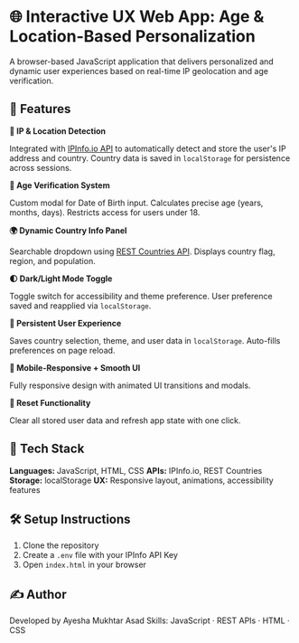 # 🌐 Interactive UX Web App: Age & Location-Based Personalization

A browser-based JavaScript application that delivers personalized and dynamic user experiences based on real-time IP geolocation and age verification.

## 🚀 Features

**📍 IP & Location Detection**

   Integrated with [IPInfo.io API](https://ipinfo.io/) to automatically detect and store the user's IP address and country.
   Country data is saved in `localStorage` for persistence across sessions.

**🎂 Age Verification System**

   Custom modal for Date of Birth input.
   Calculates precise age (years, months, days).
   Restricts access for users under 18.

**🌍 Dynamic Country Info Panel**

  Searchable dropdown using [REST Countries API](https://restcountries.com/).
  Displays country flag, region, and population.

**🌓 Dark/Light Mode Toggle**

  Toggle switch for accessibility and theme preference.
  User preference saved and reapplied via `localStorage`.

**💾 Persistent User Experience**

  Saves country selection, theme, and user data in `localStorage`.
  Auto-fills preferences on page reload.

**📱 Mobile-Responsive + Smooth UI**

 Fully responsive design with animated UI transitions and modals.

**🔁 Reset Functionality**

  Clear all stored user data and refresh app state with one click.

## 🧰 Tech Stack

 **Languages:** JavaScript, HTML, CSS
 **APIs:** IPInfo.io, REST Countries
 **Storage:** localStorage
 **UX:** Responsive layout, animations, accessibility features

## 🛠️ Setup Instructions

1. Clone the repository
2. Create a `.env` file with your IPInfo API Key
3. Open `index.html` in your browser

## ✍️ Author

Developed by Ayesha Mukhtar Asad
Skills: JavaScript · REST APIs · HTML · CSS
